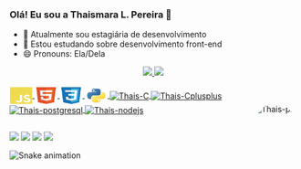 ### Olá! Eu sou a Thaismara L. Pereira 👋

- 🔭 Atualmente sou estagiária de desenvolvimento
- 🌱 Estou estudando sobre desenvolvimento front-end
- 😄 Pronouns: Ela/Dela

<div align="center">
  <a href="https://github.com/ThaismaraPereira">
  <img height="180em" src="https://github-readme-stats.vercel.app/api?username=ThaismaraPereira&show_icons=true&theme=radical&include_all_commits=true&count_private=true"/>
  <img height="180em" src="https://github-readme-stats.vercel.app/api/top-langs/?username=ThaismaraPereira&layout=compact&langs_count=7&theme=radical"/>
</div>
  
  <div style="display: inline_block"><br>
  <img align="center" alt="Thais-Js" height="30" width="40" src="https://raw.githubusercontent.com/devicons/devicon/master/icons/javascript/javascript-plain.svg">
  <img align="center" alt="Thais-HTML" height="30" width="40" src="https://raw.githubusercontent.com/devicons/devicon/master/icons/html5/html5-original.svg">
  <img align="center" alt="Thais-CSS" height="30" width="40" src="https://raw.githubusercontent.com/devicons/devicon/master/icons/css3/css3-original.svg">
  <img align="center" alt="Thais-Python" height="30" width="40" src="https://raw.githubusercontent.com/devicons/devicon/master/icons/python/python-original.svg">
  <img align="center" alt="Thais-C" height="30" width="40" src="https://cdn.jsdelivr.net/gh/devicons/devicon/icons/c/c-original.svg">
    <img align="center" alt="Thais-Cplusplus" height="30" width="40" src="https://cdn.jsdelivr.net/gh/devicons/devicon/icons/cplusplus/cplusplus-original.svg">
    <img align="center" alt="Thais-postgresql" height="30" width="40" src="https://cdn.jsdelivr.net/gh/devicons/devicon/icons/postgresql/postgresql-original.svg">
    <img align="center" alt="Thais-nodejs" height="30" width="40" src="https://cdn.jsdelivr.net/gh/devicons/devicon/icons/nodejs/nodejs-plain.svg">
    
  <img align="right" alt="Thais-pic" height="150" style="border-radius:50px;" src="https://cdn.discordapp.com/attachments/961345818982486066/961345902008762498/figurinha.png">
</div>
  
 ##
  
  <div> 
    <a href="https://wa.link/lv2jvt" ><img src="https://img.shields.io/badge/WhatsApp-25D366?style=for-the-badge&logo=whatsapp&logoColor=white"></a> 
 <a href="https://discord.com/users/353692203740037120" target="_blank"><img src="https://img.shields.io/badge/Discord-7289DA?style=for-the-badge&logo=discord&logoColor=white" target="_blank"></a> 
  <a href = "mailto:thaismarapereira@hotmail.com"><img src="https://img.shields.io/badge/Gmail-D14836?style=for-the-badge&logo=gmail&logoColor=white" target="_blank"></a>
  <a href="https://www.linkedin.com/in/thaismara-l-pereira" target="_blank"><img src="https://img.shields.io/badge/-LinkedIn-%230077B5?style=for-the-badge&logo=linkedin&logoColor=white" target="_blank"></a> 
 
  ![Snake animation](https://github.com/ThaismaraPereira/ThaismaraPereira/blob/output/github-contribution-grid-snake.svg)
 
</div>
